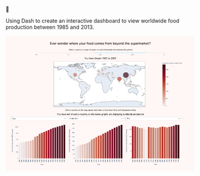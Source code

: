 :oden:

Using Dash to create an interactive dashboard to view worldwide food production between 1985 and 2013.

![ScreenShot](/extras/ss_fao.png)
